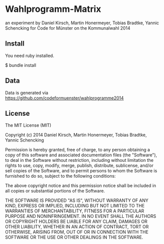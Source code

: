 # Wahlprogramm-Matrix

an experiment by Daniel Kirsch, Martin Honermeyer, Tobias Bradtke, Yannic Schencking for Code for Münster on the Kommunalwahl 2014

## Install

You need ruby installed.

   $ bundle install

## Data

Data is generated via https://github.com/codeformuenster/wahlprogramme2014

## License

The MIT License (MIT)

Copyright (c) 2014 Daniel Kirsch, Martin Honermeyer, Tobias Bradtke, Yannic Schencking

Permission is hereby granted, free of charge, to any person obtaining a copy
of this software and associated documentation files (the "Software"), to deal
in the Software without restriction, including without limitation the rights
to use, copy, modify, merge, publish, distribute, sublicense, and/or sell
copies of the Software, and to permit persons to whom the Software is
furnished to do so, subject to the following conditions:

The above copyright notice and this permission notice shall be included in
all copies or substantial portions of the Software.

THE SOFTWARE IS PROVIDED "AS IS", WITHOUT WARRANTY OF ANY KIND, EXPRESS OR
IMPLIED, INCLUDING BUT NOT LIMITED TO THE WARRANTIES OF MERCHANTABILITY,
FITNESS FOR A PARTICULAR PURPOSE AND NONINFRINGEMENT. IN NO EVENT SHALL THE
AUTHORS OR COPYRIGHT HOLDERS BE LIABLE FOR ANY CLAIM, DAMAGES OR OTHER
LIABILITY, WHETHER IN AN ACTION OF CONTRACT, TORT OR OTHERWISE, ARISING FROM,
OUT OF OR IN CONNECTION WITH THE SOFTWARE OR THE USE OR OTHER DEALINGS IN
THE SOFTWARE.